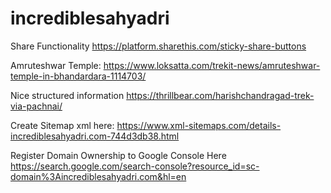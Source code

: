 # incrediblesahyadri

Share Functionality
https://platform.sharethis.com/sticky-share-buttons

Amruteshwar Temple:
https://www.loksatta.com/trekit-news/amruteshwar-temple-in-bhandardara-1114703/

Nice structured information
https://thrillbear.com/harishchandragad-trek-via-pachnai/




Create Sitemap xml here:
https://www.xml-sitemaps.com/details-incrediblesahyadri.com-744d3db38.html

Register Domain Ownership to Google Console Here
https://search.google.com/search-console?resource_id=sc-domain%3Aincrediblesahyadri.com&hl=en
